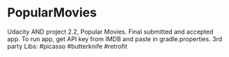 # PopularMovies
Udacity AND project 2.2, Popular Movies. Final submitted and accepted app. To run app, get API key from IMDB and paste in gradle.properties.
3rd party Libs:
#picasso
#butterknife
#retrofit
